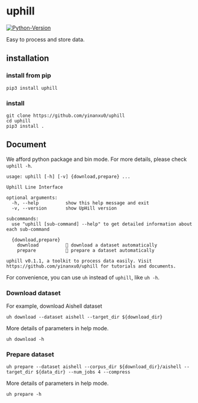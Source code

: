 # uphill
[![Python-Version](https://img.shields.io/badge/Python-3.7%7C3.8-brightgreen)](https://github.com/yinanxu0/uphill)

Easy to process and store data.

## installation
### install from pip
```
pip3 install uphill
```
### install 
```
git clone https://github.com/yinanxu0/uphill
cd uphill
pip3 install .
```

## Document
We afford python package and bin mode. For more details, please check `uphill -h`. 
```
usage: uphill [-h] [-v] {download,prepare} ...

Uphill Line Interface

optional arguments:
  -h, --help          show this help message and exit
  -v, --version       show UpHill version

subcommands:
  use "uphill [sub-command] --help" to get detailed information about each sub-command

  {download,prepare}
    download          👋 download a dataset automatically
    prepare           👋 prepare a dataset automatically

uphill v0.1.1, a toolkit to process data easily. Visit https://github.com/yinanxu0/uphill for tutorials and documents.
```
For convenience, you can use `uh` instead of `uphill`, like `uh -h`.

### Download dataset
For example, download Aishell dataset
```
uh download --dataset aishell --target_dir ${download_dir}
```
More details of parameters in help mode.
```
uh download -h
```


### Prepare dataset
```
uh prepare --dataset aishell --corpus_dir ${download_dir}/aishell --target_dir ${data_dir} --num_jobs 4 --compress
```
More details of parameters in help mode.
```
uh prepare -h
```
